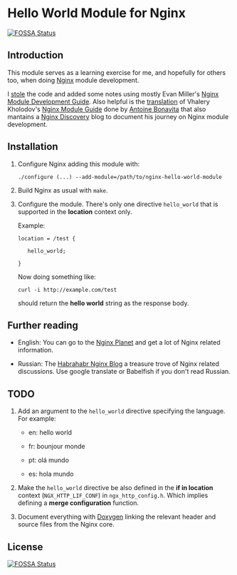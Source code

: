 # Hello World Module for Nginx
[![FOSSA Status](https://app.fossa.io/api/projects/git%2Bgithub.com%2FPavel-Melnikov%2Fnginx-server-name-change.svg?type=shield)](https://app.fossa.io/projects/git%2Bgithub.com%2FPavel-Melnikov%2Fnginx-server-name-change?ref=badge_shield)


## Introduction

This module serves as a learning exercise for me, and hopefully for
others too, when doing [Nginx](http://nginx.org) module development. 

I [stole](http://dominicfallows.com/2011/02/20/hello-world-nginx-module-3/)
the code and added some notes using mostly Evan Miller's
[Nginx Module Development Guide](http://www.evanmiller.org/nginx-modules-guide.html). Also
helpful is the
[translation](http://antoine.bonavita.free.fr/nginx_mod_dev_en.html)
of Vhalery Kholodov's
[Nginx Module Guide](http://www.grid.net.ru/nginx/nginx-modules.html)
done by [Antoine Bonavita](http://antoine.bonavita.free.fr/) that also
mantains a [Nginx Discovery](http://www.nginx-discovery.com/) blog to
document his journey on Nginx module development.

## Installation

   1. Configure Nginx adding this module with:
          
          ./configure (...) --add-module=/path/to/nginx-hello-world-module
       
   2. Build Nginx as usual with `make`.
   
   3. Configure the module. There's only one directive `hello_world`
      that is supported in the **location** context only.
      
      Example:
          
          location = /test {
             
             hello_world;
          
          }

      Now doing something like:
          
          curl -i http://example.com/test
          
      should return the **hello world** string as the response body.

## Further reading

 * English: You can go to the [Nginx Planet](http://planet.nginx.org/)
   and get a lot of Nginx related information.
  
 * Russian: The [Habrahabr Nginx Blog](habrahabr.ru/blogs/nginx/) a
   treasure trove of Nginx related discussions. Use google translate
   or Babelfish if you don't read Russian.
      
## TODO

 1. Add an argument to the `hello_world` directive specifying the
    language. For example:
    
    * en: hello world
    
    * fr: bounjour monde
    
    * pt: olá mundo
 
    * es: hola mundo
 
 2. Make the `hello_world` directive be also defined in the **if in
    location** context (`NGX_HTTP_LIF_CONF`) in
    `ngx_http_config.h`. Which implies defining a **merge
    configuration** function.
 
 3. Document everything with
    [Doxygen](https://secure.wikimedia.org/wikipedia/en/wiki/Doxygen)
    linking the relevant header and source files from the Nginx core.


## License
[![FOSSA Status](https://app.fossa.io/api/projects/git%2Bgithub.com%2FPavel-Melnikov%2Fnginx-server-name-change.svg?type=large)](https://app.fossa.io/projects/git%2Bgithub.com%2FPavel-Melnikov%2Fnginx-server-name-change?ref=badge_large)